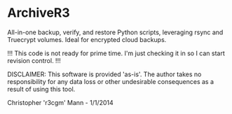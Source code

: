 ArchiveR3
=========

All-in-one backup, verify, and restore Python scripts, leveraging rsync and Truecrypt volumes. Ideal for encrypted cloud backups.

!!! This code is not ready for prime time.  I'm just checking it in so I can start revision control. !!!

DISCLAIMER: This software is provided 'as-is'.  The author takes no responsibility for any data loss or other undesirable consequences as a result of using this tool.

Christopher 'r3cgm' Mann - 1/1/2014
